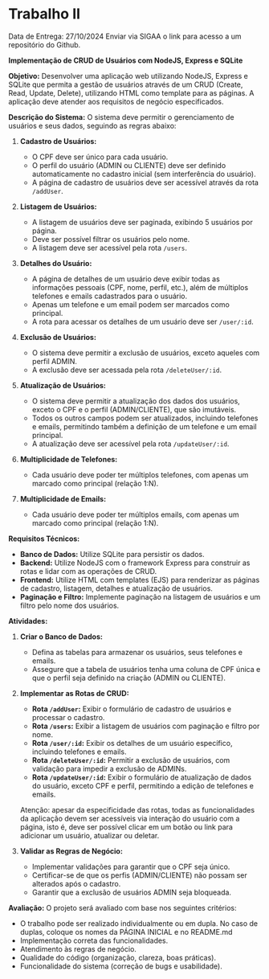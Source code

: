 # Trabalho II

Data de Entrega: 27/10/2024
Enviar via SIGAA o link para acesso a um repositório do Github.

**Implementação de CRUD de Usuários com NodeJS, Express e SQLite**

**Objetivo:**
Desenvolver uma aplicação web utilizando NodeJS, Express e SQLite que permita a gestão de usuários através de um CRUD (Create, Read, Update, Delete), utilizando HTML como template para as páginas. A aplicação deve atender aos requisitos de negócio especificados.

**Descrição do Sistema:**
O sistema deve permitir o gerenciamento de usuários e seus dados, seguindo as regras abaixo:

1. **Cadastro de Usuários:**
   - O CPF deve ser único para cada usuário.
   - O perfil do usuário (ADMIN ou CLIENTE) deve ser definido automaticamente no cadastro inicial (sem interferência do usuário).
   - A página de cadastro de usuários deve ser acessível através da rota `/addUser`.

2. **Listagem de Usuários:**
   - A listagem de usuários deve ser paginada, exibindo 5 usuários por página.
   - Deve ser possível filtrar os usuários pelo nome.
   - A listagem deve ser acessível pela rota `/users`.

3. **Detalhes do Usuário:**
   - A página de detalhes de um usuário deve exibir todas as informações pessoais (CPF, nome, perfil, etc.), além de múltiplos telefones e emails cadastrados para o usuário.
   - Apenas um telefone e um email podem ser marcados como principal.
   - A rota para acessar os detalhes de um usuário deve ser `/user/:id`.

4. **Exclusão de Usuários:**
   - O sistema deve permitir a exclusão de usuários, exceto aqueles com perfil ADMIN.
   - A exclusão deve ser acessada pela rota `/deleteUser/:id`.

5. **Atualização de Usuários:**
   - O sistema deve permitir a atualização dos dados dos usuários, exceto o CPF e o perfil (ADMIN/CLIENTE), que são imutáveis.
   - Todos os outros campos podem ser atualizados, incluindo telefones e emails, permitindo também a definição de um telefone e um email principal.
   - A atualização deve ser acessível pela rota `/updateUser/:id`.

6. **Multiplicidade de Telefones:**
   - Cada usuário deve poder ter múltiplos telefones, com apenas um marcado como principal (relação 1:N).

7. **Multiplicidade de Emails:**
   - Cada usuário deve poder ter múltiplos emails, com apenas um marcado como principal (relação 1:N).

**Requisitos Técnicos:**
- **Banco de Dados:** Utilize SQLite para persistir os dados.
- **Backend:** Utilize NodeJS com o framework Express para construir as rotas e lidar com as operações de CRUD.
- **Frontend:** Utilize HTML com templates (EJS) para renderizar as páginas de cadastro, listagem, detalhes e atualização de usuários.
- **Paginação e Filtro:** Implemente paginação na listagem de usuários e um filtro pelo nome dos usuários.

**Atividades:**
1. **Criar o Banco de Dados:**
   - Defina as tabelas para armazenar os usuários, seus telefones e emails.
   - Assegure que a tabela de usuários tenha uma coluna de CPF única e que o perfil seja definido na criação (ADMIN ou CLIENTE).

2. **Implementar as Rotas de CRUD:**
   - **Rota `/addUser`:** Exibir o formulário de cadastro de usuários e processar o cadastro.
   - **Rota `/users`:** Exibir a listagem de usuários com paginação e filtro por nome.
   - **Rota `/user/:id`:** Exibir os detalhes de um usuário específico, incluindo telefones e emails.
   - **Rota `/deleteUser/:id`:** Permitir a exclusão de usuários, com validação para impedir a exclusão de ADMINs.
   - **Rota `/updateUser/:id`:** Exibir o formulário de atualização de dados do usuário, exceto CPF e perfil, permitindo a edição de telefones e emails.

   Atenção: apesar da especificidade das rotas, todas as funcionalidades da aplicação devem ser acessíveis via interação do usuário com a página, isto é, deve ser possível clicar em um botão ou link para adicionar um usuário, atualizar ou deletar.

3. **Validar as Regras de Negócio:**
   - Implementar validações para garantir que o CPF seja único.
   - Certificar-se de que os perfis (ADMIN/CLIENTE) não possam ser alterados após o cadastro.
   - Garantir que a exclusão de usuários ADMIN seja bloqueada.


**Avaliação:**
O projeto será avaliado com base nos seguintes critérios:
- O trabalho pode ser realizado individualmente ou em dupla. No caso de duplas, coloque os nomes da PÁGINA INICIAL e no README.md
- Implementação correta das funcionalidades.
- Atendimento às regras de negócio.
- Qualidade do código (organização, clareza, boas práticas).
- Funcionalidade do sistema (correção de bugs e usabilidade).


